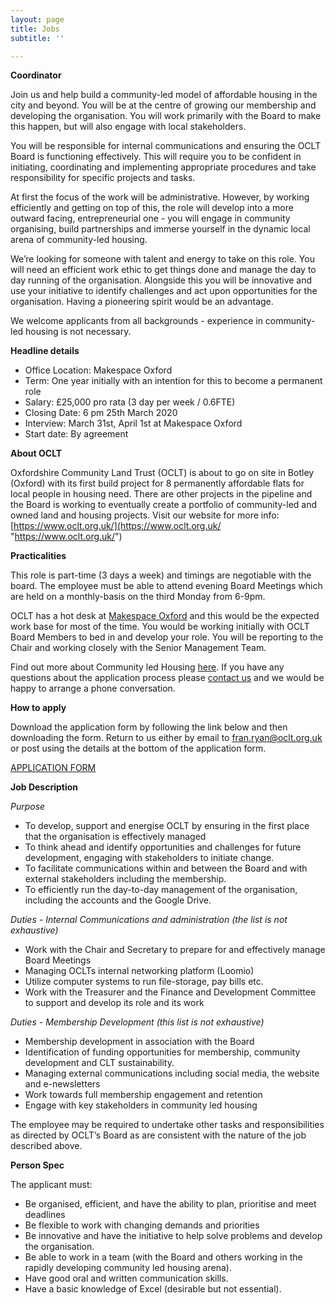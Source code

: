 ```yaml
---
layout: page
title: Jobs
subtitle: ''

---
```

**Coordinator**

Join us and help build a community-led model of affordable housing in the city and beyond. You will be at the centre of growing our membership and developing the organisation. You will work primarily with the Board to make this happen, but will also engage with local stakeholders.

You will be responsible for internal communications and ensuring the OCLT Board is functioning effectively. This will require you to be confident in initiating, coordinating and implementing appropriate procedures and take responsibility for specific projects and tasks.

At first the focus of the work will be administrative. However, by working efficiently and getting on top of this, the role will develop into a more outward facing, entrepreneurial one - you will engage in community organising, build partnerships and immerse yourself in the dynamic local arena of community-led housing.

We’re looking for someone with talent and energy to take on this role. You will need an efficient work ethic to get things done and manage the day to day running of the organisation. Alongside this you will be innovative and use your initiative to identify challenges and act upon opportunities for the organisation. Having a pioneering spirit would be an advantage.

We welcome applicants from all backgrounds - experience in community-led housing is not necessary.

**Headline details**

* Office Location: Makespace Oxford
* Term: One year initially with an intention for this to become a permanent role
* Salary: £25,000 pro rata (3 day per week / 0.6FTE)
* Closing Date: 6 pm 25th March 2020
* Interview: March 31st, April 1st at Makespace Oxford
* Start date: By agreement

**About OCLT**

Oxfordshire Community Land Trust (OCLT) is about to go on site in Botley (Oxford) with its first build project for 8 permanently affordable flats for local people in housing need. There are other projects in the pipeline and the Board is working to eventually create a portfolio of community-led and owned land and housing projects. Visit our website for more info: [https://www.oclt.org.uk/](https://www.oclt.org.uk/ "https://www.oclt.org.uk/")

**Practicalities**

This role is part-time (3 days a week) and timings are negotiable with the board. The employee must be able to attend evening Board Meetings which are held on a monthly-basis on the third Monday from 6-9pm.

OCLT has a hot desk at [Makespace Oxford](http://makespaceoxford.org/) and this would be the expected work base for most of the time. You would be working initially with OCLT Board Members to bed in and develop your role. You will be reporting to the Chair and working closely with the Senior Management Team.

Find out more about Community led Housing [here](https://www.communityledhomes.org.uk). If you have any questions about the application process please [contact us](https://www.oclt.org.uk/contact/) and we would be happy to arrange a phone conversation.

**How to apply**

Download the application form by following the link below and then downloading the form. Return to us either by email to fran.ryan@oclt.org.uk or post using the details at the bottom of the application form.

[APPLICATION FORM](https://drive.google.com/file/d/1BVCNvHD1B3EEWnNiTa5QwRBY82cKIYSA/view?usp=sharing "Application form")

**Job Description**

_Purpose_

* To develop, support and energise OCLT by ensuring in the first place that the organisation is effectively managed
* To think ahead and identify opportunities and challenges for future development, engaging with stakeholders to initiate change.
* To facilitate communications within and between the Board and with external stakeholders including the membership.
* To efficiently run the day-to-day management of the organisation, including the accounts and the Google Drive.

_Duties - Internal Communications and administration (the list is not exhaustive)_

* Work with the Chair and Secretary to prepare for and effectively manage Board Meetings
* Managing OCLTs internal networking platform (Loomio)
* Utilize computer systems to run file-storage, pay bills etc.
* Work with the Treasurer and the Finance and Development Committee to support and develop its role and its work

_Duties - Membership Development (this list is not exhaustive)_

* Membership development in association with the Board
* Identification of funding opportunities for membership, community development and CLT sustainability.
* Managing external communications including social media, the website and e-newsletters
* Work towards full membership engagement and retention
* Engage with key stakeholders in community led housing

The employee may be required to undertake other tasks and responsibilities as directed by OCLT’s Board as are consistent with the nature of the job described above.

**Person Spec**

The applicant must:

* Be organised, efficient, and have the ability to plan, prioritise and meet deadlines
* Be flexible to work with changing demands and priorities
* Be innovative and have the initiative to help solve problems and develop the organisation.
* Be able to work in a team (with the Board and others working in the rapidly developing community led housing arena).
* Have good oral and written communication skills.
* Have a basic knowledge of Excel (desirable but not essential).